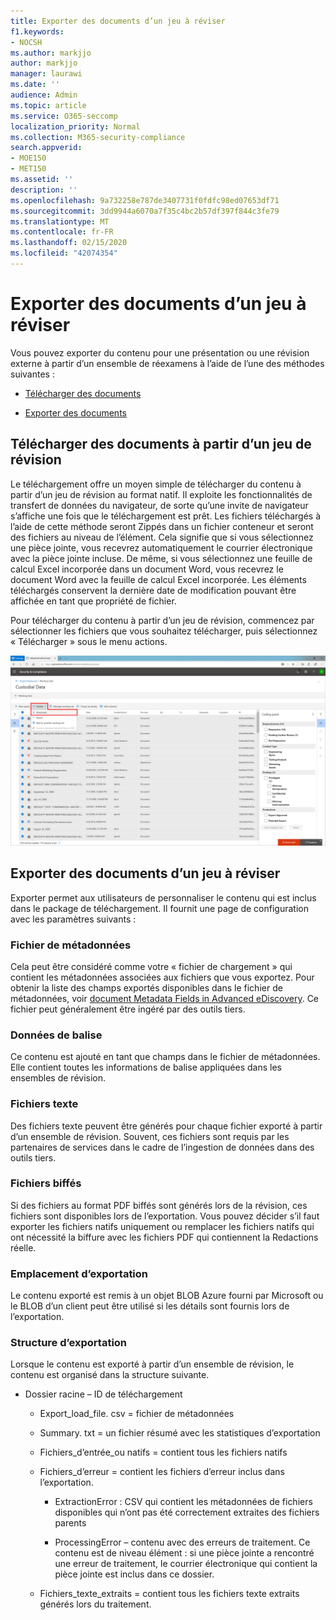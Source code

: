 ```yaml
---
title: Exporter des documents d’un jeu à réviser
f1.keywords:
- NOCSH
ms.author: markjjo
author: markjjo
manager: laurawi
ms.date: ''
audience: Admin
ms.topic: article
ms.service: O365-seccomp
localization_priority: Normal
ms.collection: M365-security-compliance
search.appverid:
- MOE150
- MET150
ms.assetid: ''
description: ''
ms.openlocfilehash: 9a732258e787de3407731f0fdfc98ed07653df71
ms.sourcegitcommit: 3dd9944a6070a7f35c4bc2b57df397f844c3fe79
ms.translationtype: MT
ms.contentlocale: fr-FR
ms.lasthandoff: 02/15/2020
ms.locfileid: "42074354"
---
```

# <a name="export-documents-from-a-review-set"></a>Exporter des documents d’un jeu à réviser

Vous pouvez exporter du contenu pour une présentation ou une révision externe à partir d’un ensemble de réexamens à l’aide de l’une des méthodes suivantes :

- [Télécharger des documents](#download-documents-from-a-review-set)
 
- [Exporter des documents](#export-documents-from-a-review-set)

## <a name="download-documents-from-a-review-set"></a>Télécharger des documents à partir d’un jeu de révision

Le téléchargement offre un moyen simple de télécharger du contenu à partir d’un jeu de révision au format natif. Il exploite les fonctionnalités de transfert de données du navigateur, de sorte qu’une invite de navigateur s’affiche une fois que le téléchargement est prêt. Les fichiers téléchargés à l’aide de cette méthode seront Zippés dans un fichier conteneur et seront des fichiers au niveau de l’élément. Cela signifie que si vous sélectionnez une pièce jointe, vous recevrez automatiquement le courrier électronique avec la pièce jointe incluse. De même, si vous sélectionnez une feuille de calcul Excel incorporée dans un document Word, vous recevrez le document Word avec la feuille de calcul Excel incorporée. Les éléments téléchargés conservent la dernière date de modification pouvant être affichée en tant que propriété de fichier.

Pour télécharger du contenu à partir d’un jeu de révision, commencez par sélectionner les fichiers que vous souhaitez télécharger, puis sélectionnez « Télécharger » sous le menu actions.

![Capture d’écran d’une description d’ordinateur générée automatiquement](../media/eDiscoDownload.png)

## <a name="export-documents-from-a-review-set"></a>Exporter des documents d’un jeu à réviser

Exporter permet aux utilisateurs de personnaliser le contenu qui est inclus dans le package de téléchargement. Il fournit une page de configuration avec les paramètres suivants :

### <a name="metadata-file"></a>Fichier de métadonnées

Cela peut être considéré comme votre « fichier de chargement » qui contient les métadonnées associées aux fichiers que vous exportez. Pour obtenir la liste des champs exportés disponibles dans le fichier de métadonnées, voir [document Metadata Fields in Advanced eDiscovery](document-metadata-fields-in-Advanced-eDiscovery.md). Ce fichier peut généralement être ingéré par des outils tiers.

### <a name="tag-data"></a>Données de balise

Ce contenu est ajouté en tant que champs dans le fichier de métadonnées. Elle contient toutes les informations de balise appliquées dans les ensembles de révision.

### <a name="text-files"></a>Fichiers texte

Des fichiers texte peuvent être générés pour chaque fichier exporté à partir d’un ensemble de révision. Souvent, ces fichiers sont requis par les partenaires de services dans le cadre de l’ingestion de données dans des outils tiers.

### <a name="redacted-files"></a>Fichiers biffés

Si des fichiers au format PDF biffés sont générés lors de la révision, ces fichiers sont disponibles lors de l’exportation. Vous pouvez décider s’il faut exporter les fichiers natifs uniquement ou remplacer les fichiers natifs qui ont nécessité la biffure avec les fichiers PDF qui contiennent la Redactions réelle.

### <a name="export-location"></a>Emplacement d’exportation

Le contenu exporté est remis à un objet BLOB Azure fourni par Microsoft ou le BLOB d’un client peut être utilisé si les détails sont fournis lors de l’exportation.

### <a name="export-structure"></a>Structure d’exportation

Lorsque le contenu est exporté à partir d’un ensemble de révision, le contenu est organisé dans la structure suivante.

  - Dossier racine – ID de téléchargement
    
      - Export\_load\_file. csv = fichier de métadonnées
    
      - Summary. txt = un fichier résumé avec les statistiques d’exportation
    
      - Fichiers\_d’entrée\_ou natifs = contient tous les fichiers natifs
    
      - Fichiers\_d’erreur = contient les fichiers d’erreur inclus dans l’exportation.
        
          - ExtractionError : CSV qui contient les métadonnées de fichiers disponibles qui n’ont pas été correctement extraites des fichiers parents
        
          - ProcessingError – contenu avec des erreurs de traitement. Ce contenu est de niveau élément : si une pièce jointe a rencontré une erreur de traitement, le courrier électronique qui contient la pièce jointe est inclus dans ce dossier.
    
      - Fichiers\_texte\_extraits = contient tous les fichiers texte extraits générés lors du traitement.
